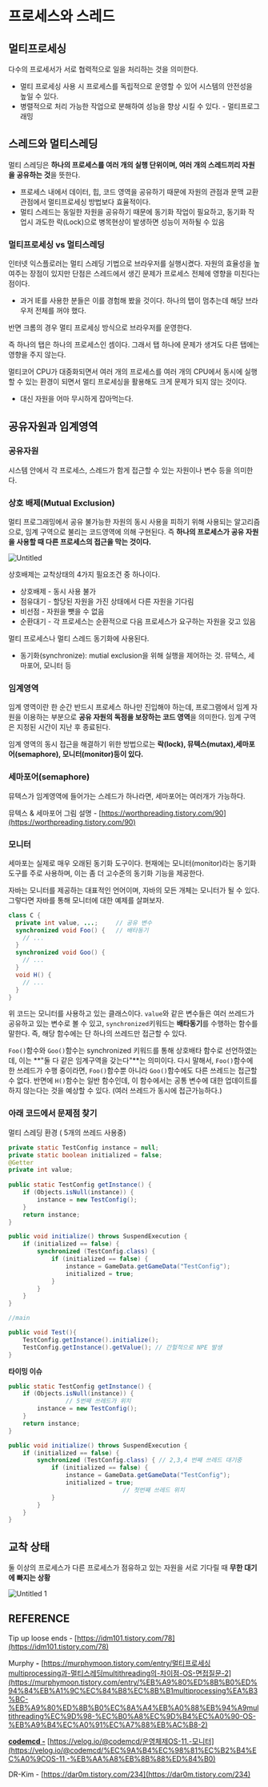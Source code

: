 # 프로세스와 스레드

## 멀티프로세싱

다수의 프로세서가 서로 협력적으로 일을 처리하는 것을 의미한다.

- 멀티 프로세싱 사용 시 프로세스를 독립적으로 운영할 수 있어 시스템의 안전성을 높일 수 있다.
- 병렬적으로 처리 가능한 작업으로 분해하여 성능을 향상 시킬 수 있다. - 멀티프로그래밍

## 스레드와 멀티스레딩

멀티 스레딩은 **하나의 프로세스를 여러 개의 실행 단위이며, 여러 개의 스레드끼리 자원을 공유하는 것**을 뜻한다.

- 프로세스 내에서 데이터, 힙, 코드 영역을 공유하기 때문에 자원의 관점과 문맥 교환 관점에서 멀티프로세싱 방법보다 효율적이다.
- 멀티 스레드는 동일한 자원을 공유하기 때문에 동기화 작업이 필요하고, 동기화 작업시 과도한 락(Lock)으로 병목현상이 발생하면 성능이 저하될 수 있음

### 멀티프로세싱 vs 멀티스레딩

인터넷 익스플로러는 멀티 스레딩 기법으로 브라우저를 실행시켰다. 자원의 효율성을 높여주는 장점이 있지만 단점은 스레드에서 생긴 문제가 프로세스 전체에 영향을 미친다는 점이다.

- 과거 IE를 사용한 분들은 이를 경험해 봤을 것이다. 하나의 탭이 멈추는데 해당 브라우저 전체를 꺼야 했다.

반면 크롬의 경우 멀티 프로세싱 방식으로 브라우저를 운영한다.

즉 하나의 탭은 하나의 프로세스인 셈이다. 그래서 탭 하나에 문제가 생겨도 다른 탭에는 영향을 주지 않는다.

멀티코어 CPU가 대중화되면서 여러 개의 프로세스를 여러 개의 CPU에서 동시에 실행할 수 있는 환경이 되면서 멀티 프로세싱을 활용해도 크게 문제가 되지 않는 것이다. 

- 대신 자원을 어마 무시하게 잡아먹는다.

## 공유자원과 임계영역

### 공유자원

시스템 안에서 각 프로세스, 스레드가 함게 접근할 수 있는 자원이나 변수 등을 의미한다.

### 상호 배제(Mutual Exclusion)

멀티 프로그래밍에서 공유 불가능한 자원의 동시 사용을 피하기 위해 사용되는 알고리즘으로, 임계 구역으로 불리는 코드영역에 의해 구현된다. 즉 **하나의 프로세스가 공유 자원을 사용할 때 다른 프로세스의 접근을 막는 것이다.**

![Untitled](https://user-images.githubusercontent.com/48992412/200129198-6e0d7f59-8b1c-435f-b094-44660da94d80.png)

상호배제는 교착상태의 4가지 필요조건 중 하나이다.

- 상호배제 - 동시 사용 불가
- 점유대기 - 할당된 자원을 가진 상태에서 다른 자원을 기다림
- 비선점 - 자원을 뺏을 수 없음
- 순환대기 - 각 프로세스는 순환적으로 다음 프로세스가 요구하는 자원을 갖고 있음

멀티 프로세스나 멀티 스레드 동기화에 사용된다.

- 동기화(synchronize): mutial exclusion을 위해 실행을 제어하는 것. 뮤텍스, 세마포어, 모니터 등

### 임계영역

임계 영역이란 한 순간 반드시 프로세스 하나만 진입해야 하는데, 프로그램에서 임계 자원을 이용하는 부분으로 **공유 자원의 독점을 보장하는 코드 영역**을 의미한다. 임계 구역은 지정된 시간이 지난 후 종료된다.

임계 영역의 동시 접근을 해결하기 위한 방법으로는 **락(lock), 뮤텍스(mutax),세마포어(semaphore), 모니터(monitor)등이 있다.**

### 세마포어(**semaphore)**

뮤텍스가 임계영역에 들어가는 스레드가 하나라면, 세마포어는 여러개가 가능하다.

뮤텍스 & 세마포어 그림 설명 - [https://worthpreading.tistory.com/90](https://worthpreading.tistory.com/90)

### 모니터

세마포는 실제로 매우 오래된 동기화 도구이다. 현재에는 모니터(monitor)라는 동기화 도구를 주로 사용하며, 이는 좀 더 고수준의 동기화 기능을 제공한다.

자바는 모니터를 제공하는 대표적인 언어이며, 자바의 모든 개체는 모니터가 될 수 있다. 그렇다면 자바를 통해 모니터에 대한 예제를 살펴보자.

```java
class C {
  private int value, ...;     // 공유 변수
  synchronized void Foo() {   // 배타동기
    // ...
  }
  synchronized void Goo() {
    // ...
  }
  void H() {
    // ...
  }
}
```

위 코드는 모니터를 사용하고 있는 클래스이다. `value`와 같은 변수들은 여러 쓰레드가 공유하고 있는 변수로 볼 수 있고, `synchronized`키워드는 **배타동기**를 수행하는 함수를 말한다. 즉, 해당 함수에는 단 하나의 쓰레드만 접근할 수 있다.

`Foo()`함수와 `Goo()`함수는 synchronized 키워드를 통해 상호배타 함수로 선언하였는데, 이는 **"둘 다 같은 임계구역을 갖는다"**는 의미이다. 다시 말해서, `Foo()`함수에 한 쓰레드가 수행 중이라면, `Foo()`함수뿐 아니라 `Goo()`함수에도 다른 쓰레드는 접근할 수 없다. 반면에 `H()`함수는 일반 함수인데, 이 함수에서는 공통 변수에 대한 업데이트를 하지 않는다는 것을 예상할 수 있다. (여러 쓰레드가 동시에 접근가능하다.)

### 아래 코드에서 문제점 찾기

멀티 스레딩 환경 ( 5개의 쓰레드 사용중)

```java
private static TestConfig instance = null;
private static boolean initialized = false;
@Getter
private int value;
    
public static TestConfig getInstance() {
    if (Objects.isNull(instance)) {
        instance = new TestConfig();
    }
    return instance;
}

public void initialize() throws SuspendExecution {
    if (initialized == false) {
        synchronized (TestConfig.class) {
            if (initialized == false) {
                instance = GameData.getGameData("TestConfig");
                initialized = true;
            }
        }
    }
}

//main

public void Test(){
	TestConfig.getInstance().initialize();
	TestConfig.getInstance().getValue(); // 간헐적으로 NPE 발생
}
```

**타이밍 이슈**

```java
public static TestConfig getInstance() {
    if (Objects.isNull(instance)) {
				// 5번째 쓰레드가 위치
        instance = new TestConfig();
    }
    return instance;
}

public void initialize() throws SuspendExecution {
    if (initialized == false) {
        synchronized (TestConfig.class) { // 2,3,4 번째 쓰레드 대기중
            if (initialized == false) {
                instance = GameData.getGameData("TestConfig");
                initialized = true;
								// 첫번째 쓰레드 위치
            }
        }
    }
}
```

## 교착 상태

둘 이상의 프로세스가 다른 프로세스가 점유하고 있는 자원을 서로 기다릴 때 **무한 대기에 빠지는 상황**

![Untitled 1](https://user-images.githubusercontent.com/48992412/200129195-c38553e7-21ac-4e85-8709-5620fe6bef28.png)

## REFERENCE

Tip up loose ends - [https://idm101.tistory.com/78](https://idm101.tistory.com/78) 

Murphy ****-**** [https://murphymoon.tistory.com/entry/멀티프로세싱multiprocessing과-멀티스레딩multithreading의-차이점-OS-면접질문-2](https://murphymoon.tistory.com/entry/%EB%A9%80%ED%8B%B0%ED%94%84%EB%A1%9C%EC%84%B8%EC%8B%B1multiprocessing%EA%B3%BC-%EB%A9%80%ED%8B%B0%EC%8A%A4%EB%A0%88%EB%94%A9multithreading%EC%9D%98-%EC%B0%A8%EC%9D%B4%EC%A0%90-OS-%EB%A9%B4%EC%A0%91%EC%A7%88%EB%AC%B8-2)

**[codemcd -](https://velog.io/@codemcd)** [https://velog.io/@codemcd/운영체제OS-11.-모니터](https://velog.io/@codemcd/%EC%9A%B4%EC%98%81%EC%B2%B4%EC%A0%9COS-11.-%EB%AA%A8%EB%8B%88%ED%84%B0)

DR-Kim - [https://dar0m.tistory.com/234](https://dar0m.tistory.com/234)